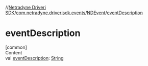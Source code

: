 //[Netradyne Driveri SDK](../../index.md)/[com.netradyne.driverisdk.events](../index.md)/[NDEvent](index.md)/[eventDescription](event-description.md)



# eventDescription  
[common]  
Content  
val [eventDescription](event-description.md): [String](https://kotlinlang.org/api/latest/jvm/stdlib/kotlin/-string/index.html)  



